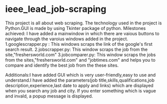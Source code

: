 # ieee_lead_job-scraping
This project is all about web scraping.
The technology used in the project is Python.GUI is made by using Tkinter package of python.
Milestones achieved:
I have added a mainwindow in which there are vaious buttons to navigate through the varoius windows added in the project.
1.googlescrapper.py : This windows scraps the link of the google's first search result.
2.jobscrapper.py: This window scraps the job from the site,"freshersworld.com"
3.jobcomparer.py: This window scraps the jobs from the sites,"freshersworld.com" and "jobtimes.com" and helps you to compare and identify the best job from the these sites.

Additionals:I have added GUI which is very user-friendly,easy to use and understand.I have added the parameters(job title,skills,qualifications,job description,experience,last date to apply and links) which are displayed when you search any job and city. If you enter something which is vague and invald, a popup message is displayed.

